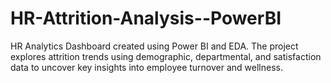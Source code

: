# HR-Attrition-Analysis--PowerBI
HR Analytics Dashboard created using Power BI and EDA. The project explores attrition trends using demographic, departmental, and satisfaction data to uncover key insights into employee turnover and wellness.
